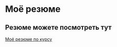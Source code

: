 # Моё резюме

## Резюме можете посмотреть тут


[Моё резюме по курсу]((https://timfenik.github.io/res/))
